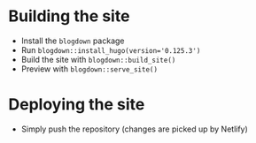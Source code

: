 # Building the site

- Install the `blogdown` package
- Run `blogdown::install_hugo(version='0.125.3')`
- Build the site with `blogdown::build_site()`
- Preview with `blogdown::serve_site()`

# Deploying the site

- Simply push the repository (changes are picked up by Netlify)
